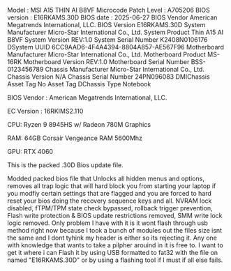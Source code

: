 Model : MSI A15 THIN AI B8VF
Microcode Patch Level : A705206
BIOS version : E16RKAMS.30D
BIOS date : 2025-06-27
BIOS Vendor	American Megatrends International, LLC.
BIOS Version	E16RKAMS.30D
System Manufacturer	Micro-Star International Co., Ltd.
System Product	Thin A15 AI B8VF
System Version	REV:1.0
System Serial Number	K2408N0106176
DSystem UUID	6CC9AAD6-4F4A4394-8804A857-AE567F96
Motherboard Manufacturer	Micro-Star International Co., Ltd.
Motherboard Product	MS-16RK
Motherboard Version	REV:1.0
Motherboard Serial Number	BSS-0123456789
Chassis Manufacturer	Micro-Star International Co., Ltd.
Chassis Version	N/A
Chassis Serial Number	24PN096083
DMIChassis Asset Tag	No Asset Tag
DChassis Type	Notebook


BIOS Vendor : American Megatrends International, LLC.

EC Version : 16RKIMS2.110

CPU: Ryzen 9 8945HS w/ Radeon 780M Graphics

RAM: 64GB Corsair Vengeance RAM 5600Mhz

GPU: RTX 4060



This is the packed .30D Bios update file.

Modded packed bios file that Unlocks all hidden menus and options, removes all trap logic that will hard block you from starting your laptop if you modfiy certain settings that are flagged and you are forced to hard reset your bios  doing the recovery sequence keys and all. NVRAM lock disabled, fTPM/TPM state check bypassed, rollback trigger prevention, Flash write protection & BIOS update restrictions removed, SMM write lock logic removed. Only problem I have with it is it wont flash through usb method right now because I took a bunch of modules out the files size isnt the same and I dont tyhink my header is either so its rejecting it. Any one with knowledge that wants to take a pilpher arouind in it is free to.
I want to get it where i can Flash it by using USB formatted to fat32 with the file on named 
"E16RKAMS.30D" or by using a flashing tool if I must if all else fails.


